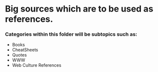 # Big sources which are to be used as references.

### Categories within this folder will be subtopics such as: 
- Books
- CheatSheets
- Quotes
- WWW
- Web Culture References
